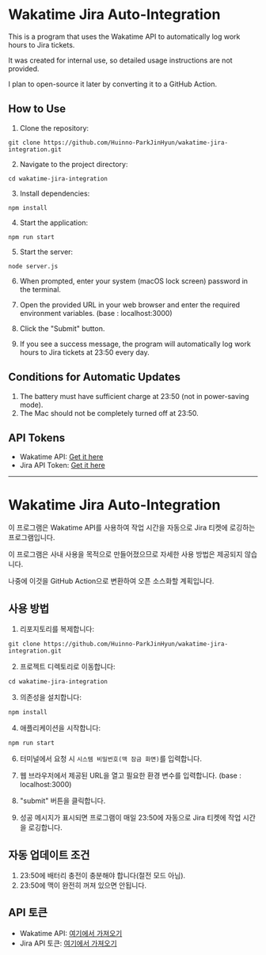 # Wakatime Jira Auto-Integration

This is a program that uses the Wakatime API to automatically log work hours to Jira tickets.

It was created for internal use, so detailed usage instructions are not provided.

I plan to open-source it later by converting it to a GitHub Action.

## How to Use

1. Clone the repository:

```shell
git clone https://github.com/Huinno-ParkJinHyun/wakatime-jira-integration.git
```

2. Navigate to the project directory:

```shell
cd wakatime-jira-integration
```

3. Install dependencies:

```shell
npm install
```

4. Start the application:

```shell
npm run start
```

5. Start the server:

```shell
node server.js
```

6. When prompted, enter your system (macOS lock screen) password in the terminal.

7. Open the provided URL in your web browser and enter the required environment variables. (base : localhost:3000)

8. Click the "Submit" button.

9. If you see a success message, the program will automatically log work hours to Jira tickets at 23:50 every day.

## Conditions for Automatic Updates

1. The battery must have sufficient charge at 23:50 (not in power-saving mode).
2. The Mac should not be completely turned off at 23:50.

## API Tokens

- Wakatime API: [Get it here](https://wakatime.com/settings/account)
- Jira API Token: [Get it here](https://id.atlassian.com/manage-profile/security/api-tokens)

---

# Wakatime Jira Auto-Integration

이 프로그램은 Wakatime API를 사용하여 작업 시간을 자동으로 Jira 티켓에 로깅하는 프로그램입니다.

이 프로그램은 사내 사용을 목적으로 만들어졌으므로 자세한 사용 방법은 제공되지 않습니다.

나중에 이것을 GitHub Action으로 변환하여 오픈 소스화할 계획입니다.

## 사용 방법

1. 리포지토리를 복제합니다:

```shell
git clone https://github.com/Huinno-ParkJinHyun/wakatime-jira-integration.git
```

2. 프로젝트 디렉토리로 이동합니다:

```shell
cd wakatime-jira-integration
```

3. 의존성을 설치합니다:

```shell
npm install
```

4. 애플리케이션을 시작합니다:

```shell
npm run start
```

6. 터미널에서 요청 시 `시스템 비밀번호(맥 잠금 화면)`를 입력합니다.

7. 웹 브라우저에서 제공된 URL을 열고 필요한 환경 변수를 입력합니다. (base : localhost:3000)

8. "submit" 버튼을 클릭합니다.

9. 성공 메시지가 표시되면 프로그램이 매일 23:50에 자동으로 Jira 티켓에 작업 시간을 로깅합니다.

## 자동 업데이트 조건

1. 23:50에 배터리 충전이 충분해야 합니다(절전 모드 아님).
2. 23:50에 맥이 완전히 꺼져 있으면 안됩니다.

## API 토큰

- Wakatime API: [여기에서 가져오기](https://wakatime.com/settings/account)
- Jira API 토큰: [여기에서 가져오기](https://id.atlassian.com/manage-profile/security/api-tokens)
